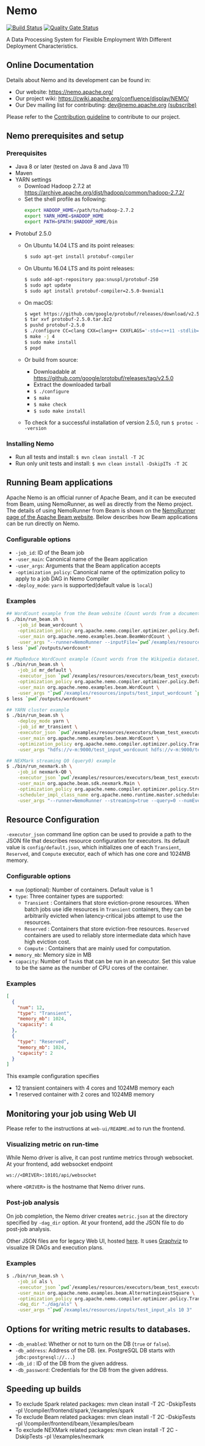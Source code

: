 # Nemo

[![Build Status](https://travis-ci.org/apache/incubator-nemo.svg?branch=master)](https://travis-ci.org/apache/incubator-nemo)
[![Quality Gate Status](https://sonarcloud.io/api/project_badges/measure?project=org.apache.nemo%3Anemo-project&metric=alert_status)](https://sonarcloud.io/dashboard?id=org.apache.nemo%3Anemo-project)

A Data Processing System for Flexible Employment With Different Deployment Characteristics.

## Online Documentation

Details about Nemo and its development can be found in:
* Our website: https://nemo.apache.org/
* Our project wiki: https://cwiki.apache.org/confluence/display/NEMO/
* Our Dev mailing list for contributing: dev@nemo.apache.org [(subscribe)](mailto:dev-subscribe@nemo.apache.org)

Please refer to the [Contribution guideline](.github/CONTRIBUTING.md) to contribute to our project.

## Nemo prerequisites and setup

### Prerequisites
* Java 8 or later (tested on Java 8 and Java 11)
* Maven
* YARN settings
    * Download Hadoop 2.7.2 at https://archive.apache.org/dist/hadoop/common/hadoop-2.7.2/
    * Set the shell profile as following:
        ```bash
        export HADOOP_HOME=/path/to/hadoop-2.7.2
        export YARN_HOME=$HADOOP_HOME
        export PATH=$PATH:$HADOOP_HOME/bin
        ```
* Protobuf 2.5.0
    * On Ubuntu 14.04 LTS and its point releases:

      ```bash
      $ sudo apt-get install protobuf-compiler
      ```

    * On Ubuntu 16.04 LTS and its point releases:

      ```bash
      $ sudo add-apt-repository ppa:snuspl/protobuf-250
      $ sudo apt update
      $ sudo apt install protobuf-compiler=2.5.0-9xenial1
      ```

    * On macOS:

      ```bash
      $ wget https://github.com/google/protobuf/releases/download/v2.5.0/protobuf-2.5.0.tar.bz2
      $ tar xvf protobuf-2.5.0.tar.bz2
      $ pushd protobuf-2.5.0
      $ ./configure CC=clang CXX=clang++ CXXFLAGS='-std=c++11 -stdlib=libc++ -O3 -g' LDFLAGS='-stdlib=libc++' LIBS="-lc++ -lc++abi"
      $ make -j 4
      $ sudo make install
      $ popd
      ```

    * Or build from source:

      * Downloadable at https://github.com/google/protobuf/releases/tag/v2.5.0
      * Extract the downloaded tarball
      * `$ ./configure`
      * `$ make`
      * `$ make check`
      * `$ sudo make install`

    *  To check for a successful installation of version 2.5.0, run `$ protoc --version`

### Installing Nemo
* Run all tests and install: `$ mvn clean install -T 2C`
* Run only unit tests and install: `$ mvn clean install -DskipITs -T 2C`

## Running Beam applications

Apache Nemo is an official runner of Apache Beam, and it can be executed from Beam, using NemoRunner, as well as directly from the Nemo project.
The details of using NemoRunner from Beam is shown on the [NemoRunner page of the Apache Beam website](https://beam.apache.org/documentation/runners/nemo/).
Below describes how Beam applications can be run directly on Nemo.

### Configurable options
* `-job_id`: ID of the Beam job
* `-user_main`: Canonical name of the Beam application
* `-user_args`: Arguments that the Beam application accepts
* `-optimization_policy`: Canonical name of the optimization policy to apply to a job DAG in Nemo Compiler
* `-deploy_mode`: `yarn` is supported(default value is `local`)

### Examples
```bash
## WordCount example from the Beam website (Count words from a document)
$ ./bin/run_beam.sh \
    -job_id beam_wordcount \
    -optimization_policy org.apache.nemo.compiler.optimizer.policy.DefaultPolicy \
    -user_main org.apache.nemo.examples.beam.BeamWordCount \
    -user_args "--runner=NemoRunner --inputFile=`pwd`/examples/resources/inputs/test_input_wordcount --output=`pwd`/outputs/wordcount"
$ less `pwd`/outputs/wordcount*

## MapReduce WordCount example (Count words from the Wikipedia dataset)
$ ./bin/run_beam.sh \
    -job_id mr_default \
    -executor_json `pwd`/examples/resources/executors/beam_test_executor_resources.json \
    -optimization_policy org.apache.nemo.compiler.optimizer.policy.DefaultPolicy \
    -user_main org.apache.nemo.examples.beam.WordCount \
    -user_args "`pwd`/examples/resources/inputs/test_input_wordcount `pwd`/outputs/wordcount"
$ less `pwd`/outputs/wordcount*

## YARN cluster example
$ ./bin/run_beam.sh \
    -deploy_mode yarn \
    -job_id mr_transient \
    -executor_json `pwd`/examples/resources/executors/beam_test_executor_resources.json \
    -user_main org.apache.nemo.examples.beam.WordCount \
    -optimization_policy org.apache.nemo.compiler.optimizer.policy.TransientResourcePolicy \
    -user_args "hdfs://v-m:9000/test_input_wordcount hdfs://v-m:9000/test_output_wordcount"

## NEXMark streaming Q0 (query0) example
$ ./bin/run_nexmark.sh \
    -job_id nexmark-Q0 \
    -executor_json `pwd`/examples/resources/executors/beam_test_executor_resources.json \
    -user_main org.apache.beam.sdk.nexmark.Main \
    -optimization_policy org.apache.nemo.compiler.optimizer.policy.StreamingPolicy \
    -scheduler_impl_class_name org.apache.nemo.runtime.master.scheduler.StreamingScheduler \
    -user_args "--runner=NemoRunner --streaming=true --query=0 --numEventGenerators=1"

```
## Resource Configuration
`-executor_json` command line option can be used to provide a path to the JSON file that describes resource configuration for executors. Its default value is `config/default.json`, which initializes one of each `Transient`, `Reserved`, and `Compute` executor, each of which has one core and 1024MB memory.

### Configurable options
* `num` (optional): Number of containers. Default value is 1
* `type`:  Three container types are supported:
  * `Transient` : Containers that store eviction-prone resources. When batch jobs use idle resources in `Transient` containers, they can be arbitrarily evicted when latency-critical jobs attempt to use the resources.
  * `Reserved` : Containers that store eviction-free resources. `Reserved` containers are used to reliably store intermediate data which have high eviction cost.
  * `Compute` : Containers that are mainly used for computation.
* `memory_mb`: Memory size in MB
* `capacity`: Number of `Task`s that can be run in an executor. Set this value to be the same as the number of CPU cores of the container.

### Examples
```json
[
  {
    "num": 12,
    "type": "Transient",
    "memory_mb": 1024,
    "capacity": 4
  },
  {
    "type": "Reserved",
    "memory_mb": 1024,
    "capacity": 2
  }
]
```

This example configuration specifies
* 12 transient containers with 4 cores and 1024MB memory each
* 1 reserved container with 2 cores and 1024MB memory

## Monitoring your job using Web UI
Please refer to the instructions at `web-ui/README.md` to run the frontend.

### Visualizing metric on run-time

While Nemo driver is alive, it can post runtime metrics through websocket. At your frontend, add websocket endpoint

```
ws://<DRIVER>:10101/api/websocket
```

where `<DRIVER>` is the hostname that Nemo driver runs.

### Post-job analysis

On job completion, the Nemo driver creates `metric.json` at the directory specified by `-dag_dir` option. At your frontend, add the JSON file to do post-job analysis.

Other JSON files are for legacy Web UI, hosted [here](https:/nemo.snuspl.snu.ac.kr:50443/nemo-dag/). It uses [Graphviz](https://www.graphviz.org/) to visualize IR DAGs and execution plans.

### Examples
```bash
$ ./bin/run_beam.sh \
    -job_id als \
    -executor_json `pwd`/examples/resources/executors/beam_test_executor_resources.json \
    -user_main org.apache.nemo.examples.beam.AlternatingLeastSquare \
    -optimization_policy org.apache.nemo.compiler.optimizer.policy.TransientResourcePolicy \
    -dag_dir "./dag/als" \
    -user_args "`pwd`/examples/resources/inputs/test_input_als 10 3"
```

## Options for writing metric results to databases.

* `-db_enabled`: Whether or not to turn on the DB (`true` or `false`).
* `-db_address`: Address of the DB. (ex. PostgreSQL DB starts with `jdbc:postgresql://...`)
* `-db_id` : ID of the DB from the given address.
* `-db_password`: Credentials for the DB from the given address.

## Speeding up builds
* To exclude Spark related packages: mvn clean install -T 2C -DskipTests -pl \\!compiler/frontend/spark,\\!examples/spark
* To exclude Beam related packages: mvn clean install -T 2C -DskipTests -pl \\!compiler/frontend/beam,\\!examples/beam
* To exclude NEXMark related packages: mvn clean install -T 2C -DskipTests -pl \\!examples/nexmark
